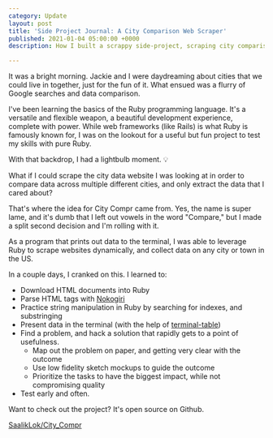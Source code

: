 ```yaml
---
category: Update
layout: post
title: 'Side Project Journal: A City Comparison Web Scraper'
published: 2021-01-04 05:00:00 +0000
description: How I built a scrappy side-project, scraping city comparison data

---
```

It was a bright morning. Jackie and I were daydreaming about cities that we could live in together, just for the fun of it. What ensued was a flurry of Google searches and data comparison.

I've been learning the basics of the Ruby programming language. It's a versatile and flexible weapon, a beautiful development experience, complete with power. While web frameworks (like Rails) is what Ruby is famously known for, I was on the lookout for a useful but fun project to test my skills with pure Ruby.

With that backdrop, I had a lightbulb moment. 💡

What if I could scrape the city data website I was looking at in order to compare data across multiple different cities, and only extract the data that I cared about?

That's where the idea for City Compr came from. Yes, the name is super lame, and it's dumb that I left out vowels in the word "Compare," but I made a split second decision and I'm rolling with it.

As a program that prints out data to the terminal, I was able to leverage Ruby to scrape websites dynamically, and collect data on any city or town in the US.

In a couple days, I cranked on this. I learned to:

* Download HTML documents into Ruby
* Parse HTML tags with [Nokogiri](https://github.com/sparklemotion/nokogiri)
* Practice string manipulation in Ruby by searching for indexes, and substringing
* Present data in the terminal (with the help of [terminal-table](https://github.com/tj/terminal-table))
* Find a problem, and hack a solution that rapidly gets to a point of usefulness.
  * Map out the problem on paper, and getting very clear with the outcome
  * Use low fidelity sketch mockups to guide the outcome
  * Prioritize the tasks to have the biggest impact, while not compromising quality
* Test early and often.

Want to check out the project? It's open source on Github.

[SaalikLok/City_Compr](https://github.com/SaalikLok/City_Compr)